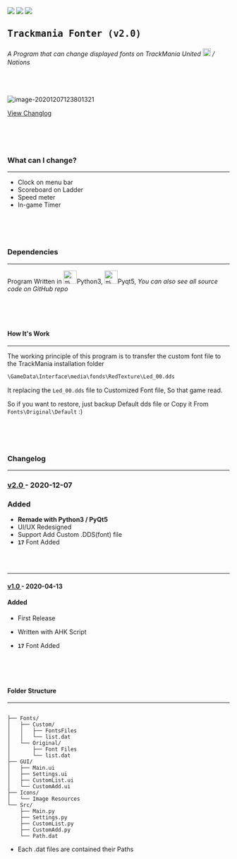 

![](https://img.shields.io/badge/Game-Trackmania-lightgrey) ![](https://img.shields.io/badge/Version-2.0-orange) ![](https://img.shields.io/badge/License-GPL-blue)

## <pre>Trackmania Fonter  (v2.0) </pre>



###### 															  A Program that can change displayed fonts on TrackMania United <img src="https://cdn.discordapp.com/attachments/465451394032336896/785418360706957322/TMUF.png" width=18/> / Nations<img src="https://cdn.discordapp.com/attachments/465451394032336896/785418359763238922/TMNF.jpeg" width=16/>

​																			        									
​                                                                                                                                 
![image-20201207123801321](https://cdn.discordapp.com/attachments/465451394032336896/785416925181640714/Preview.png)

 



[View Changlog]( Readme.md "Changelog")

<br><br><br>

### What can I change?

---

- Clock on menu bar
- Scoreboard on Ladder
- Speed meter
- In-game Timer


<br><br><br>



### Dependencies 

---

Program Written in <img src="https://upload.wikimedia.org/wikipedia/commons/thumb/c/c3/Python-logo-notext.svg/768px-Python-logo-notext.svg.png" alt="파일:Python-logo-notext.svg - 위키백과, 우리 모두의 백과사전" width=30 />Python3,  <img src="https://upload.wikimedia.org/wikipedia/commons/thumb/0/0b/Qt_logo_2016.svg/1024px-Qt_logo_2016.svg.png" alt="파일:Qt logo 2016.svg - 위키백과, 우리 모두의 백과사전"  width=30 />Pyqt5, *You can also see all source code on GitHub repo*



<br><br><br>

#### How It's Work

----

The working principle of this program is to transfer the custom font file to the TrackMania installation folder 

 ```python
 \GameData\Interface\media\fonds\RedTexture\Led_00.dds
 ```

It replacing the `Led_00.dds` file to Customized Font file, So that game read.

So if you want to restore, just backup Default dds file or Copy it From `Fonts\Original\Default`  :)




<br><br><br>

### Changelog 

---

### [ v2.0 ](https://github.com/HARDTACK-Dev/TrackmaniaFontChanger/releases/tag/v2.0)  - 2020-12-07

### Added

- **Remade with Python3 / PyQt5**
- UI/UX Redesigned
- Support Add Custom .DDS(font) file
- **`17`** Font Added 



<br><br>

----



#### [ v1.0 ](https://github.com/HARDTACK-Dev/TrackmaniaFontChanger/releases/tag/v1.0)  - 2020-04-13

#### Added

- First Release

- Written with AHK Script
- **`17`** Font Added 



<br><br><br>



#### Folder Structure

---

```

├── Fonts/
│   ├── Custom/
│   │   ├── FontsFiles
│   │   └── list.dat
│   └── Original/
│       ├── Font Files
│       └── list.dat   
├── GUI/
│   ├── Main.ui
│   ├── Settings.ui
│   ├── CustomList.ui
│   └── CustomAdd.ui
├── Icons/
│   └── Image Resources
└── Src/
    ├── Main.py
    ├── Settings.py
    ├── CustomList.py
    ├── CustomAdd.py
    └── Path.dat
```



- Each .dat files are contained their Paths



 



### 





